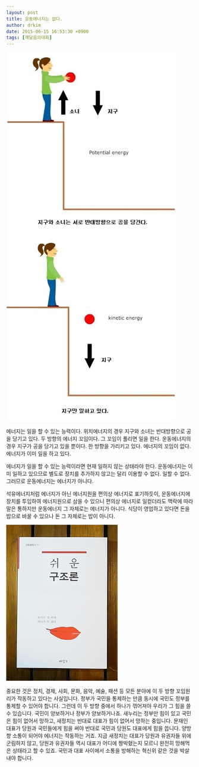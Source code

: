 ```yaml
---
layout: post
title: 운동에너지는 없다.
author: drkim
date: 2015-06-15 16:53:30 +0900
tags: [깨달음의대화]
---
```

  


  

  

![](/files/attach/images/198/663/599/167.jpg) 

  


에너지는 일을 할 수 있는 능력이다. 위치에너지의 경우 지구와 소녀는 반대방향으로 공을 당기고 있다. 두 방향의 에너지 꼬임이다. 그 꼬임이 풀리면 일을 한다. 운동에너지의 경우 지구가 공을 당기고 있을 뿐이다. 한 방향을 가리키고 있다. 에너지의 꼬임이 없다. 에너지가 이미 일을 하고 있다.

  


에너지가 일을 할 수 있는 능력이라면 현재 일하지 않는 상태라야 한다. 운동에너지는 이미 일하고 있으므로 별도로 장치를 추가하지 않고는 달리 이용할 수 없다. 일할 수 없다. 그러므로 운동에너지는 에너지가 아니다.

  


석유에너지처럼 에너지가 아닌 에너지원을 편의상 에너지로 표기하듯이, 운동에너지에 장치를 투입하여 에너지원으로 삼을 수 있으니 편의상 에너지로 일컫더라도 맥락에 따라 말은 통하지만 운동에너지 그 자체로는 에너지가 아니다. 식당이 영업하고 있다면 돈을 밥으로 바꿀 수 있으나 돈 그 자체로는 밥이 아니다.

  



![](/files/attach/images/198/663/599/DSC01488.JPG)   


  


중요한 것은 정치, 경제, 사회, 문화, 음악, 예술, 패션 등 모든 분야에 이 두 방향 꼬임원리가 작동하고 있다는 사실입니다. 정부가 국민을 통제하는 만큼 동시에 국민도 정부를 통제할 수 있어야 합니다. 그런데 이 두 방향 중에서 하나가 꺾어져야 우리가 그 힘을 쓸 수 있습니다. 국민이 양보하거나 정부가 양보하거나죠. 새누리는 정부만 힘이 있고 국민은 힘이 없어서 망하고, 새정치는 반대로 대표가 힘이 없어서 망하는 중입니다. 문재인 대표가 당원과 국민들에게 힘을 써야 반대로 국민과 당원도 대표에게 힘을 씁니다. 양방향 소통이 되어야 에너지는 작동하는 거죠. 지금 새정치는 대표가 당원과 유권자들 위에 군림하지 않고, 당원과 유권자들 역시 대표가 어디에 짱박혔는지 모르니 완전히 망해먹은 상태라고 할 수 있죠. 국민과 대표 사이에서 소통을 방해하는 혁신위 같은 것을 박살내야 합니다.
